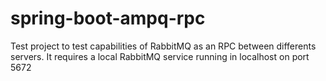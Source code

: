 # spring-boot-ampq-rpc

Test project to test capabilities of RabbitMQ as an RPC between differents servers. It requires a local RabbitMQ service running in localhost on port 5672
